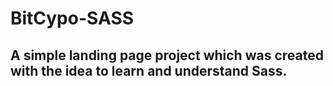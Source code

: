 # BitCypo-SASS

<h2>A simple landing page project which was created with the idea to learn and understand Sass.</h2>
